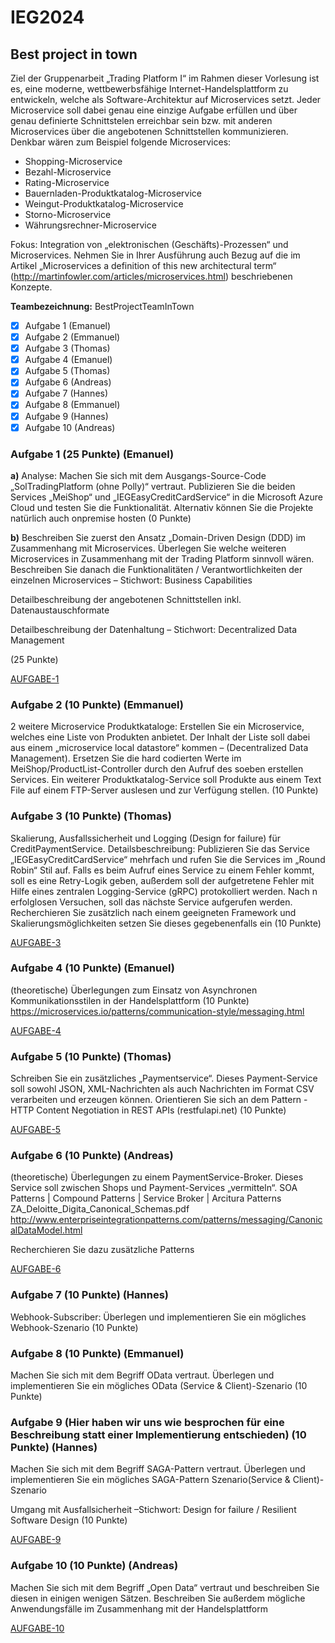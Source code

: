 # IEG2024
## Best project in town


Ziel der Gruppenarbeit „Trading Platform I“ im Rahmen dieser Vorlesung ist es, eine moderne, wettbewerbsfähige Internet-Handelsplattform zu entwickeln, welche als Software-Architektur auf Microservices setzt. Jeder Microservice soll dabei genau eine einzige Aufgabe erfüllen und über genau definierte Schnittstelen erreichbar sein bzw. mit anderen Microservices über die angebotenen Schnittstellen kommunizieren. 
Denkbar wären zum Beispiel folgende Microservices:
- Shopping-Microservice
- Bezahl-Microservice
- Rating-Microservice
- Bauernladen-Produktkatalog-Microservice
- Weingut-Produktkatalog-Microservice
- Storno-Microservice
- Währungsrechner-Microservice

Fokus: Integration von „elektronischen (Geschäfts)-Prozessen“ und Microservices.
Nehmen Sie in Ihrer Ausführung auch Bezug auf die im Artikel „Microservices a definition of this new architectural term“
(http://martinfowler.com/articles/microservices.html) beschriebenen Konzepte.

**Teambezeichnung:** BestProjectTeamInTown
- [x] Aufgabe 1 (Emanuel)
- [x] Aufgabe 2 (Emmanuel)
- [x] Aufgabe 3 (Thomas)
- [x] Aufgabe 4 (Emanuel)
- [x] Aufgabe 5 (Thomas)
- [x] Aufgabe 6 (Andreas)
- [x] Aufgabe 7 (Hannes)
- [x] Aufgabe 8 (Emmanuel)
- [x] Aufgabe 9 (Hannes)
- [x] Aufgabe 10 (Andreas)
### Aufgabe 1 (25 Punkte) (Emanuel)
**a)** 
Analyse: Machen Sie sich mit dem Ausgangs-Source-Code „SolTradingPlatform (ohne Polly)“ vertraut. Publizieren Sie die beiden Services „MeiShop“ und „IEGEasyCreditCardService“ in die Microsoft Azure Cloud und testen Sie die Funktionalität. Alternativ können Sie die Projekte natürlich auch onpremise hosten (0 Punkte)

**b)**
Beschreiben Sie zuerst den Ansatz „Domain-Driven Design (DDD) im Zusammenhang mit Microservices. Überlegen Sie welche weiteren Microservices in Zusammenhang mit der Trading Platform sinnvoll wären. Beschreiben Sie danach die Funktionalitäten / Verantwortlichkeiten der einzelnen Microservices – Stichwort: Business Capabilities

Detailbeschreibung der angebotenen Schnittstellen inkl. Datenaustauschformate

Detailbeschreibung der Datenhaltung – Stichwort: Decentralized Data Management

(25 Punkte)

[AUFGABE-1](Doku/Arbeitsblatt/1.md)

### Aufgabe 2 (10 Punkte) (Emmanuel)
2 weitere Microservice Produktkataloge: Erstellen Sie ein Microservice, welches eine Liste von Produkten anbietet. Der Inhalt der Liste soll dabei aus einem „microservice local datastore“ kommen – (Decentralized Data Management). Ersetzen Sie die hard codierten Werte im MeiShop/ProductList-Controller durch den Aufruf des soeben erstellen Services. Ein weiterer Produktkatalog-Service soll Produkte aus einem Text File auf einem FTP-Server auslesen und zur Verfügung stellen. (10 Punkte)

### Aufgabe 3 (10 Punkte) (Thomas)
Skalierung, Ausfallssicherheit und Logging (Design for failure) für CreditPaymentService. Detailsbeschreibung: Publizieren Sie das Service „IEGEasyCreditCardService“ mehrfach und rufen Sie die Services im „Round Robin“ Stil auf. Falls es beim Aufruf eines Service zu einem Fehler kommt, soll es eine Retry-Logik geben, außerdem soll der aufgetretene Fehler mit Hilfe eines zentralen Logging-Service (gRPC) protokolliert werden. Nach n erfolglosen Versuchen, soll das nächste Service aufgerufen werden. Recherchieren Sie zusätzlich nach einem geeigneten Framework und Skalierungsmöglichkeiten setzen Sie dieses gegebenenfalls ein (10 Punkte)

[AUFGABE-3](Doku/Arbeitsblatt/3.md)


### Aufgabe 4 (10 Punkte) (Emanuel)
(theoretische) Überlegungen zum Einsatz von Asynchronen Kommunikationsstilen in der Handelsplattform (10 Punkte)
https://microservices.io/patterns/communication-style/messaging.html

[AUFGABE-4](Doku/Arbeitsblatt/4.md)

### Aufgabe 5 (10 Punkte) (Thomas)
Schreiben Sie ein zusätzliches „Paymentservice“. Dieses Payment-Service soll sowohl JSON, XML-Nachrichten als auch Nachrichten im Format CSV verarbeiten und erzeugen können. Orientieren Sie sich an dem Pattern - HTTP Content Negotiation in REST APIs (restfulapi.net) (10 Punkte)

[AUFGABE-5](Doku/Arbeitsblatt/5.md)

### Aufgabe 6 (10 Punkte) (Andreas)
(theoretische) Überlegungen zu einem PaymentService-Broker. Dieses Service soll zwischen Shops und Payment-Services „vermitteln“.
SOA Patterns | Compound Patterns | Service Broker | Arcitura Patterns
ZA_Deloitte_Digita_Canonical_Schemas.pdf
http://www.enterpriseintegrationpatterns.com/patterns/messaging/CanonicalDataModel.html
 
Recherchieren Sie dazu zusätzliche Patterns


[AUFGABE-6](Doku/Arbeitsblatt/6.md)

### Aufgabe 7 (10 Punkte) (Hannes)
Webhook-Subscriber: Überlegen und implementieren Sie ein mögliches Webhook-Szenario (10 Punkte)

### Aufgabe 8 (10 Punkte) (Emmanuel)
Machen Sie sich mit dem Begriff OData vertraut. Überlegen und implementieren Sie ein mögliches OData (Service & Client)-Szenario (10 Punkte)

### Aufgabe 9 (Hier haben wir uns wie besprochen für eine Beschreibung statt einer Implementierung entschieden) (10 Punkte) (Hannes)
Machen Sie sich mit dem Begriff SAGA-Pattern vertraut. Überlegen und implementieren Sie ein mögliches SAGA-Pattern Szenario(Service & Client)-Szenario 

Umgang mit Ausfallsicherheit –Stichwort: Design for failure / Resilient Software Design (10 Punkte)

[AUFGABE-9](Doku/Arbeitsblatt/9.md)

### Aufgabe 10 (10 Punkte) (Andreas)
Machen Sie sich mit dem Begriff „Open Data“ vertraut und beschreiben Sie diesen in einigen wenigen Sätzen. Beschreiben Sie außerdem mögliche Anwendungsfälle im Zusammenhang mit der Handelsplattform


[AUFGABE-10](Doku/Arbeitsblatt/10.md)
